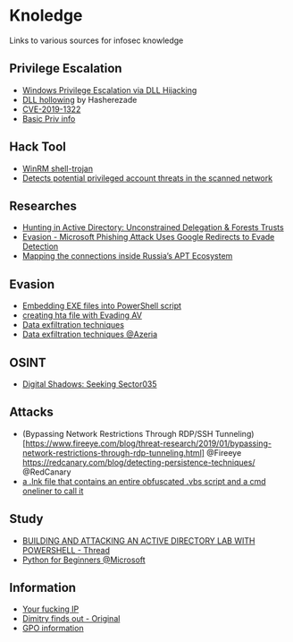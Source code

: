# Knoledge
Links to various sources for infosec knowledge

## Privilege Escalation
* [Windows Privilege Escalation via DLL Hijacking](https://hacknpentest.com/windows-privilege-escalation-dll-hijacking/)
* [DLL hollowing](https://github.com/hasherezade/module_overloading) by Hasherezade
* [CVE-2019-1322](https://twitter.com/decoder_it/status/1193496591140818944?s=08)
* [Basic Priv info](https://www.absolomb.com/2018-01-26-Windows-Privilege-Escalation-Guide/)


## Hack Tool
* [WinRM shell-trojan](https://github.com/Hackplayers/evil-winrm)
* [Detects potential privileged account threats in the scanned network](https://github.com/cyberark/zBang)

## Researches
* [Hunting in Active Directory: Unconstrained Delegation & Forests Trusts](https://posts.specterops.io/hunting-in-active-directory-unconstrained-delegation-forests-trusts-71f2b33688e1)
* [Evasion - Microsoft Phishing Attack Uses Google Redirects to Evade Detection](https://www.bleepingcomputer.com/news/security/microsoft-phishing-attack-uses-google-redirects-to-evade-detection/)
* [Mapping the connections inside Russia’s APT Ecosystem](https://research.checkpoint.com/russianaptecosystem/#results)

## Evasion
* [Embedding EXE files into PowerShell script](https://truesecdev.wordpress.com/2016/03/15/embedding-exe-files-into-powershell-scripts/)
* [creating hta file with Evading AV](https://github.com/felamos/weirdhta)
* [Data exfiltration techniques](https://www.pentestpartners.com/security-blog/data-exfiltration-techniques/)
* [Data exfiltration techniques @Azeria](https://azeria-labs.com/data-exfiltration/)

## OSINT
* [Digital Shadows: Seeking Sector035](https://nixintel.info/osint/digital-shadows-seeking-sector035-quiztime-26th-september-2019/)

## Attacks
* (Bypassing Network Restrictions Through RDP/SSH Tunneling)[https://www.fireeye.com/blog/threat-research/2019/01/bypassing-network-restrictions-through-rdp-tunneling.html]  @Fireeye
https://redcanary.com/blog/detecting-persistence-techniques/ @RedCanary
* [a .lnk file that contains an entire obfuscated .vbs script and a cmd oneliner to call it](https://twitter.com/JayTHL/status/1176897375882924032?s=08)

## Study
* [BUILDING AND ATTACKING AN ACTIVE DIRECTORY LAB WITH POWERSHELL - Thread](https://twitter.com/FlatL1ne/status/1178668327947948033?s=08)
* [Python for Beginners @Microsoft](https://www.youtube.com/playlist?list=PLlrxD0HtieHhS8VzuMCfQD4uJ9yne1mE6)

## Information
* [Your fucking IP](https://wtfismyip.com/)
* [Dimitry finds out - Original](https://www.youtube.com/watch?v=2-XxbdR3Nik)
* [GPO information](https://getadmx.com/)
